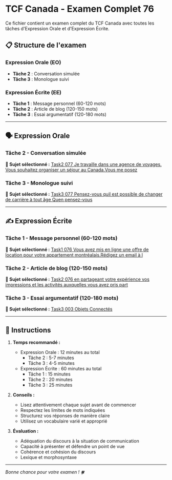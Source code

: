 # TCF Canada - Examen Complet 76

Ce fichier contient un examen complet du TCF Canada avec toutes les tâches d'Expression Orale et d'Expression Écrite.

## 📋 Structure de l'examen

### Expression Orale (EO)
- **Tâche 2** : Conversation simulée
- **Tâche 3** : Monologue suivi

### Expression Écrite (EE)  
- **Tâche 1** : Message personnel (60-120 mots)
- **Tâche 2** : Article de blog (120-150 mots)
- **Tâche 3** : Essai argumentatif (120-180 mots)

---

## 🗣️ Expression Orale

### Tâche 2 - Conversation simulée

**📄 Sujet sélectionné :** [Task2 077 Je travaille dans une agence de voyages. Vous souhaitez organiser un séjour au Canada.Vous me posez](../tcf_canada/eo/task2/task2_077_Je_travaille_dans_une_agence_de_voyages._Vous_souhaitez_organiser_un_séjour_au_Canada.Vous_me_posez.md)

### Tâche 3 - Monologue suivi

**📄 Sujet sélectionné :** [Task3 077 Pensez-vous quil est possible de changer de carrière à tout âge Quen pensez-vous](../tcf_canada/eo/task3/task3_077_Pensez-vous_quil_est_possible_de_changer_de_carrière_à_tout_âge_Quen_pensez-vous.md)

---

## ✍️ Expression Écrite

### Tâche 1 - Message personnel (60-120 mots)

**📄 Sujet sélectionné :** [Task1 076 Vous avez mis en ligne une offre de location pour votre appartement montréalais.Rédigez un email à l](../tcf_canada/ee/task1/task1_076_Vous_avez_mis_en_ligne_une_offre_de_location_pour_votre_appartement_montréalais.Rédigez_un_email_à_l.md)

### Tâche 2 - Article de blog (120-150 mots)

**📄 Sujet sélectionné :** [Task2 076 en partageant votre expérience vos impressions et les activités auxquelles vous avez pris part](../tcf_canada/ee/task2/task2_076_en_partageant_votre_expérience_vos_impressions_et_les_activités_auxquelles_vous_avez_pris_part.md)

### Tâche 3 - Essai argumentatif (120-180 mots)

**📄 Sujet sélectionné :** [Task3 003 Objets Connectés](../tcf_canada/ee/task3/task3_003_Objets_Connectés.md)

---

## 📝 Instructions

1. **Temps recommandé :**
   - Expression Orale : 12 minutes au total
     - Tâche 2 : 5-7 minutes
     - Tâche 3 : 4-5 minutes
   - Expression Écrite : 60 minutes au total
     - Tâche 1 : 15 minutes
     - Tâche 2 : 20 minutes  
     - Tâche 3 : 25 minutes

2. **Conseils :**
   - Lisez attentivement chaque sujet avant de commencer
   - Respectez les limites de mots indiquées
   - Structurez vos réponses de manière claire
   - Utilisez un vocabulaire varié et approprié

3. **Évaluation :**
   - Adéquation du discours à la situation de communication
   - Capacité à présenter et défendre un point de vue
   - Cohérence et cohésion du discours
   - Lexique et morphosyntaxe

---

*Bonne chance pour votre examen ! 🍀*
